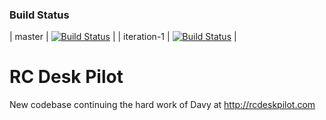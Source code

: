 ### Build Status
| master      | [![Build Status](https://travis-ci.org/Dustify/RC-Desk-Pilot.svg?branch=master)](https://travis-ci.org/Dustify/RC-Desk-Pilot)      |
| iteration-1 | [![Build Status](https://travis-ci.org/Dustify/RC-Desk-Pilot.svg?branch=iteration-1)](https://travis-ci.org/Dustify/RC-Desk-Pilot) |

# RC Desk Pilot
New codebase continuing the hard work of Davy at http://rcdeskpilot.com